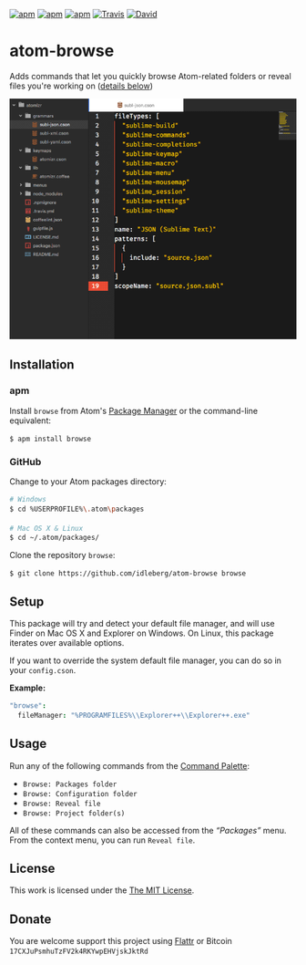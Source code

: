 [![apm](https://img.shields.io/apm/l/browse.svg?style=flat-square)](https://atom.io/packages/browse)
[![apm](https://img.shields.io/apm/v/browse.svg?style=flat-square)](https://atom.io/packages/browse)
[![apm](https://img.shields.io/apm/dm/browse.svg?style=flat-square)](https://atom.io/packages/browse)
[![Travis](https://img.shields.io/travis/idleberg/atom-browse.svg?style=flat-square)](https://travis-ci.org/idleberg/atom-browse)
[![David](https://img.shields.io/david/dev/idleberg/atom-browse.svg?style=flat-square)](https://david-dm.org/idleberg/atom-browse#info=dependencies)

# atom-browse

Adds commands that let you quickly browse Atom-related folders or reveal files you're working on ([details below](#usage))

![Screenshot](https://raw.githubusercontent.com/idleberg/atom-browse/master/screenshot.gif)

## Installation

### apm

Install `browse` from Atom's [Package Manager](http://flight-manual.atom.io/using-atom/sections/atom-packages/) or the command-line equivalent:

`$ apm install browse`

### GitHub

Change to your Atom packages directory:

```bash
# Windows
$ cd %USERPROFILE%\.atom\packages

# Mac OS X & Linux
$ cd ~/.atom/packages/
```

Clone the repository `browse`:

`$ git clone https://github.com/idleberg/atom-browse browse`

## Setup

This package will try and detect your default file manager, and will use Finder on Mac OS X and Explorer on Windows. On Linux, this package iterates over available options.

If you want to override the system default file manager, you can do so in your `config.cson`.

**Example:**

```cson
"browse":
  fileManager: "%PROGRAMFILES%\\Explorer++\\Explorer++.exe"
```

## Usage

Run any of the following commands from the [Command Palette](https://atom.io/docs/latest/getting-started-atom-basics#command-palette):

* `Browse: Packages folder`
* `Browse: Configuration folder`
* `Browse: Reveal file`
* `Browse: Project folder(s)`

All of these commands can also be accessed from the *“Packages”* menu. From the context menu, you can run `Reveal file`.

## License

This work is licensed under the [The MIT License](LICENSE.md).

## Donate

You are welcome support this project using [Flattr](https://flattr.com/submit/auto?user_id=idleberg&url=https://github.com/idleberg/atom-browse) or Bitcoin `17CXJuPsmhuTzFV2k4RKYwpEHVjskJktRd`
